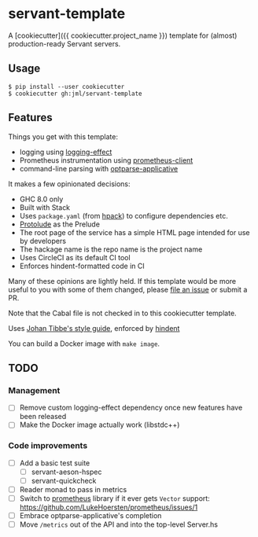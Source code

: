 # servant-template

A [cookiecutter]({{ cookiecutter.project_name }}) template for
(almost) production-ready Servant servers.

## Usage

```
$ pip install --user cookiecutter
$ cookiecutter gh:jml/servant-template
```

## Features

Things you get with this template:

* logging using [logging-effect](http://hackage.haskell.org/package/logging-effect)
* Prometheus instrumentation using [prometheus-client](https://hackage.haskell.org/package/prometheus-client)
* command-line parsing with [optparse-applicative](https://hackage.haskell.org/package/optparse-applicative)

It makes a few opinionated decisions:

* GHC 8.0 only
* Built with Stack
* Uses `package.yaml` (from [hpack](https://hackage.haskell.org/package/hpack)) to configure dependencies etc.
* [Protolude](https://github.com/sdiehl/protolude) as the Prelude
* The root page of the service has a simple HTML page intended for use by developers
* The hackage name is the repo name is the project name
* Uses CircleCI as its default CI tool
* Enforces hindent-formatted code in CI

Many of these opinions are lightly held. If this template would be more useful to you with some of them changed, please [file an issue](https://github.com/jml/servant-template/issues/new) or submit a PR.

Note that the Cabal file is not checked in to this cookiecutter template.

Uses [Johan Tibbe's style guide](https://github.com/tibbe/haskell-style-guide/blob/master/haskell-style.md), enforced by [hindent](https://github.com/chrisdone/hindent)

You can build a Docker image with `make image`.

## TODO

### Management

- [ ] Remove custom logging-effect dependency once new features have been released
- [ ] Make the Docker image actually work (libstdc++)

### Code improvements

- [ ] Add a basic test suite
  - [ ] servant-aeson-hspec
  - [ ] servant-quickcheck
- [ ] Reader monad to pass in metrics
- [ ] Switch to [prometheus](https://hackage.haskell.org/package/prometheus) library if it ever gets `Vector` support: https://github.com/LukeHoersten/prometheus/issues/1
- [ ] Embrace optparse-applicative's completion
- [ ] Move `/metrics` out of the API and into the top-level Server.hs
